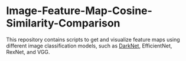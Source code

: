 # Image-Feature-Map-Cosine-Similarity-Comparison

This repository contains scripts to get and visualize feature maps using different image classification models, such as [DarkNet](https://github.com/pjreddie/darknet), EfficientNet, RexNet, and VGG.
